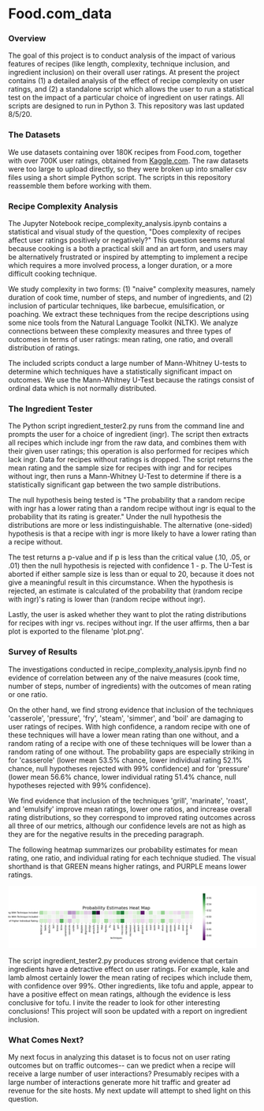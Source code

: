 # Food.com_data
<h3> Overview </h3>
<p>
The goal of this project is to conduct analysis of the impact of various features of recipes (like length, complexity, technique inclusion, and ingredient inclusion) on their overall user ratings.  At present the project contains (1) a detailed analysis of the effect of recipe complexity on user ratings, and (2) a standalone script which allows the user to run a statistical test on the impact of a particular choice of ingredient on user ratings.  All scripts are designed to run in Python 3.  This repository was last updated 8/5/20.
  
<h3> The Datasets </h3>
<p>
We use datasets containing over 180K recipes from Food.com, together with over 700K user ratings, obtained from <a href="https://www.kaggle.com/shuyangli94/food-com-recipes-and-user-interactions">Kaggle.com</a>.   The raw datasets were too large to upload directly, so they were broken up into smaller csv files using a short simple Python script.  The scripts in this repository reassemble them before working with them.
  
<h3> Recipe Complexity Analysis </h3>

The Jupyter Notebook recipe_complexity_analysis.ipynb contains a statistical and visual study of the question, "Does complexity of recipes affect user ratings positively or negatively?"  This question seems natural because cooking is a both a practical skill and an art form, and users may be alternatively frustrated or inspired by attempting to implement a recipe which requires a more involved process, a longer duration, or a more difficult cooking technique.

We study complexity in two forms: (1) "naive" complexity measures, namely duration of cook time, number of steps, and number of ingredients, and (2) inclusion of particular techniques, like barbecue, emulsification, or poaching.  We extract these techniques from the recipe descriptions using some nice tools from the Natural Language Toolkit (NLTK).  We analyze connections between these complexity measures and three types of outcomes in terms of user ratings: mean rating, one ratio, and overall distribution of ratings.

The included scripts conduct a large number of Mann-Whitney U-tests to determine which techniques have a statistically significant impact on outcomes.  We use the Mann-Whitney U-Test because the ratings consist of ordinal data which is not normally distributed.
  
<h3> The Ingredient Tester </h3>
<p>
The Python script ingredient_tester2.py runs from the command line and prompts the user for a choice of ingredient (ingr).  The script then extracts all recipes which include ingr from the raw data, and combines them with their given user ratings; this operation is also performed for recipes which lack ingr.  Data for recipes without ratings is dropped.  The script returns the mean rating and the sample size for recipes with ingr and for recipes without ingr, then runs a Mann-Whitney U-Test to determine if there is a statistically significant gap between the two sample distributions.  
  
The null hypothesis being tested is "The probability that a random recipe with ingr has a lower rating than a random recipe without ingr is equal to the probability that its rating is greater."  Under the null hypothesis the distributions are more or less indistinguishable.  The alternative (one-sided) hypothesis is that a recipe with ingr is more likely to have a lower rating than a recipe without.

The test returns a p-value and if p is less than the critical value (.10, .05, or .01) then the null hypothesis is rejected with confidence 1 - p.  The U-Test is aborted if either sample size is less than or equal to 20, because it does not give a meaningful result in this circumstance.  When the hypothesis is rejected, an estimate is calculated of the probability that (random recipe with ingr)'s rating is lower than (random recipe without ingr).

Lastly, the user is asked whether they want to plot the rating distributions for recipes with ingr vs. recipes without ingr.  If the user affirms, then a bar plot is exported to the filename 'plot.png'.

<h3> Survey of Results </h3>
<p>
The investigations conducted in recipe_complexity_analysis.ipynb find no evidence of correlation between any of the naive measures (cook time, number of steps, number of ingredients) with the outcomes of mean rating or one ratio.

On the other hand, we find strong evidence that inclusion of the techniques 'casserole', 'pressure', 'fry', 'steam', 'simmer', and 'boil' are damaging to user ratings of recipes. With high confidence, a random recipe with one of these techniques will have a lower mean rating than one without, and a random rating of a recipe with one of these techniques will be lower than a random rating of one without. The probability gaps are especially striking in for 'casserole' (lower mean 53.5% chance, lower individual rating 52.1% chance, null hypotheses rejected with 99% confidence) and for 'pressure' (lower mean 56.6% chance, lower individual rating 51.4% chance, null hypotheses rejected with 99% confidence).

We find evidence that inclusion of the techniques 'grill', 'marinate', 'roast', and 'emulsify' improve mean ratings, lower one ratios, and increase overall rating distributions, so they correspond to improved rating outcomes across all three of our metrics, although our confidence levels are not as high as they are for the negative results in the preceding paragraph.

The following heatmap summarizes our probability estimates for mean rating, one ratio, and individual rating for each technique studied.  The visual shorthand is that GREEN means higher ratings, and PURPLE means lower ratings.

![Probability Estimate Heatmap](https://github.com/mpc02002/Food.com_data/blob/master/techniques_probs_heatmap.png)
  
The script ingredient_tester2.py produces strong evidence that certain ingredients have a detractive effect on user ratings.  For example, kale and lamb almost certainly lower the mean rating of recipes which include them, with confidence over 99%.  Other ingredients, like tofu and apple, appear to have a positive effect on mean ratings, although the evidence is less conclusive for tofu.  I invite the reader to look for other interesting conclusions!  This project will soon be updated with a report on ingredient inclusion.

<h3> What Comes Next? </h3>
<p>
My next focus in analyzing this dataset is to focus not on user rating outcomes but on traffic outcomes-- can we predict when a recipe will receive a large number of user interactions?  Presumably recipes with a large number of interactions generate more hit traffic and greater ad revenue for the site hosts.  My next update will attempt to shed light on this question.
